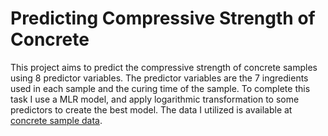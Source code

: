 # Predicting Compressive Strength of Concrete

This project aims to predict the compressive strength of concrete samples using 8 predictor variables. The predictor variables are the 7 ingredients used in each sample and the curing time of the sample. To complete this task I use a MLR model, and apply logarithmic transformation to some predictors to create the best model. The data I utilized is available at [concrete sample data](https://raw.githubusercontent.com/jholland5/COMP4299/main/Concrete_Data.csv).
